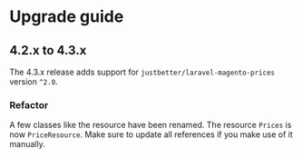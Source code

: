 # Upgrade guide

## 4.2.x to 4.3.x

The 4.3.x release adds support for `justbetter/laravel-magento-prices` version `^2.0`.

### Refactor

A few classes like the resource have been renamed. The resource `Prices` is now `PriceResource`. Make sure to update all references if you make use of it manually.
